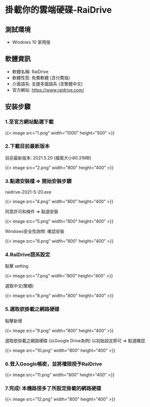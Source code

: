 # 掛載你的雲端硬碟-RaiDrive


<!--adsense-->
<!--more-->

## 測試環境
* Windows 10 家用版

## 軟體資訊
* 軟體名稱: RaiDrive
* 軟體性質: 免費軟體 (含付費版)
* 介面語系: 支援多國語系 (含繁體中文)
* 官方網站: https://www.raidrive.com/

<!-- {{< admonition tip "推荐使用 Hugo extended 版本" >}}
由于这个主题的一些特性需要将 :(fab fa-sass fa-fw): SCSS 转换为 :(fab fa-css3 fa-fw): CSS, 推荐使用 Hugo **extended** 版本来获得更好的使用体验.
{{< /admonition >}} -->

## 安装步驟
### 1.至官方網站點選下載
<!-- {{< image src="1.png" caption="完整配置下的预览" width="800" height="300" >}} -->
{{< image src="1.png" width="1000" height="500" >}}

### 2.下載目前最新版本
目前最新版本: 2021.5.20  (檔案大小80.31MB)

{{< image src="2.png" width="800" height="400" >}}

### 3.點選安裝檔 => 開始安裝步驟
raidrive-2021-5-20.exe

{{< image src="4.png" width="800" height="400" >}}

同意許可和條件 => 點選安裝

{{< image src="5.png" width="800" height="400" >}}

Windows安全性詢問: 確認安裝

{{< image src="6.png" width="800" height="400" >}}

### 4.RaiDrive語系設定
點擊 setting

{{< image src="7.png" width="800" height="400" >}}

選取中文(繁體)

{{< image src="8.png" width="800" height="400" >}}


### 5.選取欲掛載之網路硬碟
點擊新增

{{< image src="9.png" width="800" height="400" >}}


選取欲掛載之網路硬碟 (以Google Drive為例)
以初始設定即可 => 點選確認

{{< image src="10.png" width="800" height="400" >}}

### 6.登入Google帳密，並將權限授予RaiDrive
{{< image src="11.png" width="800" height="400" >}}

### 7.完成! 本機路徑多了所設定掛載的網路硬碟
{{< image src="12.png" width="800" height="400" >}}


<!--adsense-->
